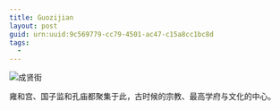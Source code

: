 ```yaml
---
title: Guozijian
layout: post
guid: urn:uuid:9c569779-cc79-4501-ac47-c15a8cc1bc8d
tags:
  - 
---
```

![成贤街](http://pic.yupoo.com/lishugo/Dp8rWjlr/medish.jpg "成贤街")

雍和宫、国子监和孔庙都聚集于此，古时候的宗教、最高学府与文化的中心。



